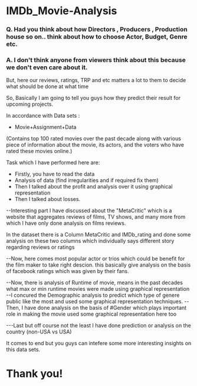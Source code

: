 # IMDb_Movie-Analysis

### Q. Had you think about how Directors , Producers , Production house so on.. think about how to choose Actor, Budget, Genre etc. 

### A.  I don't think anyone from viewers think about this because we don't even care about it. 

But, here our reviews, ratings, TRP and etc matters a lot to them to decide what should be done at what time

 So, Basically I am going to tell you guys how they predict their result for upcoming projects.

In accordance with Data sets :

   - Movie+Assignment+Data 
    
(Contains top 100 rated movies over the past decade along with various piece of information about the movie, its actors, and the voters who have rated these movies online.)

Task which I have performed here are:

  - Firstly, you have to read the data
  - Analysis of data (find irregularities and if required fix them)
  - Then I talked about the profit and analysis over it using graphical representation
  - Then I talked about losses.
 
   --Interesting part I have discussed about the "MetaCritic" which is a website that aggregates reviews of films, TV shows, and many more from which I have only done analysis
 on films reviews.
 
 In the dataset there is a Column MetaCritic and IMDb_rating and done some analysis on these two columns which individually says different story regarding reviews or ratings
 
   --Now, here comes most popular actor or trios which could be benefit for the film maker to take right descion.
 this basically give analysis on the basis of facebook ratings which was given by their fans.
 
   --Now, there is analysis of Runtime of movie, means in the past decades what max or min runtime movies were made using graphical representation
   --I concured the Demographic analysis to predict which type of genere public like the most and used some graphical representation techniques.
   --Then, I have done analysis on the basis of #Gender which plays important role in making the movie
 used some graphical representation here too
 
 ---Last but off course not the least I have done prediction or analysis on the country (non-USA vs USA)
 
  It comes to end but you guys can intefere some more interesting insights on this data sets. 
 
 # Thank you!

